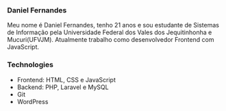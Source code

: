 ### Daniel Fernandes
 
 Meu nome é Daniel Fernandes, tenho 21 anos e sou estudante de Sistemas de Informação pela Universidade Federal dos Vales dos Jequitinhonha e Mucuri(UFVJM).
 Atualmente trabalho como desenvolvedor Frontend com JavaScript.
 
 ### Technologies
 - Frontend: HTML, CSS e JavaScript
 - Backend: PHP, Laravel e MySQL 
 - Git
 - WordPress
<!--
**dandanfcs/dandanfcs** is a ✨ _special_ ✨ repository because its `README.md` (this file) appears on your GitHub profile.

Here are some ideas to get you started:

- 🔭 I’m currently working on ...
- 🌱 I’m currently learning ...
- 👯 I’m looking to collaborate on ...
- 🤔 I’m looking for help with ...
- 💬 Ask me about ...
- 📫 How to reach me: ...
- 😄 Pronouns: ...
- ⚡ Fun fact: ...
-->
